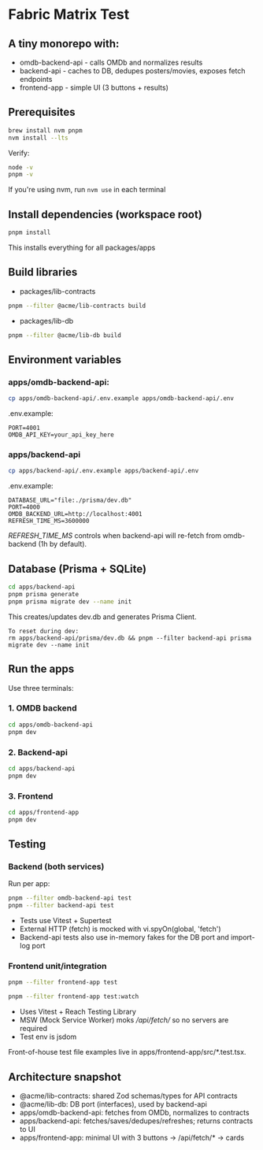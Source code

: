 
# Fabric Matrix Test

## A tiny monorepo with:
- omdb-backend-api - calls OMDb and normalizes results
- backend-api - caches to DB, dedupes posters/movies, exposes fetch endpoints
- frontend-app - simple UI (3 buttons + results)

## Prerequisites

```bash
brew install nvm pnpm
nvm install --lts
```

Verify:
```bash
node -v
pnpm -v
```

If you're using nvm, run ```nvm use``` in each terminal

## Install dependencies (workspace root)
```bash
pnpm install
```
This installs everything for all packages/apps

## Build libraries

- packages/lib-contracts
```bash 
pnpm --filter @acme/lib-contracts build
```
- packages/lib-db
```bash 
pnpm --filter @acme/lib-db build
```

## Environment variables

### apps/omdb-backend-api:
```bash
cp apps/omdb-backend-api/.env.example apps/omdb-backend-api/.env
```
.env.example:
```env
PORT=4001
OMDB_API_KEY=your_api_key_here
```

### apps/backend-api
```bash
cp apps/backend-api/.env.example apps/backend-api/.env
```
.env.example:
```env
DATABASE_URL="file:./prisma/dev.db"
PORT=4000
OMDB_BACKEND_URL=http://localhost:4001
REFRESH_TIME_MS=3600000
```
*REFRESH_TIME_MS* controls when backend-api will re-fetch from omdb-backend (1h by default).

## Database (Prisma + SQLite)
```bash
cd apps/backend-api
pnpm prisma generate
pnpm prisma migrate dev --name init
```
This creates/updates dev.db and generates Prisma Client.
```angular2html
To reset during dev:
rm apps/backend-api/prisma/dev.db && pnpm --filter backend-api prisma migrate dev --name init
```

## Run the apps

Use three terminals:

### 1. OMDB backend

```bash
cd apps/omdb-backend-api
pnpm dev
```
### 2. Backend-api

```bash
cd apps/backend-api
pnpm dev
```

### 3. Frontend

```bash
cd apps/frontend-app
pnpm dev
```
## Testing

### Backend (both services)

Run per app:

```bash
pnpm --filter omdb-backend-api test
pnpm --filter backend-api test
```

- Tests use Vitest + Supertest
- External HTTP (fetch) is mocked with vi.spyOn(global, 'fetch')
- Backend-api tests also use in-memory fakes for the DB port and import-log port

### Frontend unit/integration

```bash
pnpm --filter frontend-app test
```
```bash
pnpm --filter frontend-app test:watch
```
- Uses Vitest + Reach Testing Library
- MSW (Mock Service Worker) moks */api/fetch/* so no servers are required
- Test env is jsdom

Front-of-house test file examples live in apps/frontend-app/src/*.test.tsx.

## Architecture snapshot
- @acme/lib-contracts: shared Zod schemas/types for API contracts
- @acme/lib-db: DB port (interfaces), used by backend-api
- apps/omdb-backend-api: fetches from OMDb, normalizes to contracts
- apps/backend-api: fetches/saves/dedupes/refreshes; returns contracts to UI
- apps/frontend-app: minimal UI with 3 buttons → /api/fetch/* → cards
